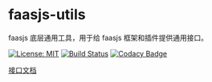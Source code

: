# faasjs-utils

faasjs 底层通用工具，用于给 faasjs 框架和插件提供通用接口。

[![License: MIT](https://img.shields.io/badge/License-MIT-yellow.svg)](https://opensource.org/licenses/MIT)
[![Build Status](https://travis-ci.com/faasjs/utils.svg?branch=master)](https://travis-ci.com/faasjs/utils)
[![Codacy Badge](https://api.codacy.com/project/badge/Grade/b87f2d6bd9094f1996e419b0583bc1dd)](https://www.codacy.com/app/zfben/utils)

[接口文档](https://github.com/faasjs/utils/blob/master/API.md)